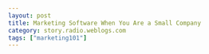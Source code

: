 ```yaml
---
layout: post
title: Marketing Software When You Are a Small Company
category: story.radio.weblogs.com
tags: ["marketing101"]
---
```

<head>
<meta http-equiv="Content-Type" content="text/html; charset=UTF-8">
    <meta http-equiv="Expires" content="Mon, 01 Jan 1990 01:00:00 GMT">
    <title>Marketing Software When You Are a Small Company</title>
    <style type="text/css">
      body {
        margin-top: 0px;
        margin-left: 0px;
        margin-right: 0px;
        margin-bottom: 0px;
        }

      body, td, p {
        font-family: verdana, sans-serif;
        font-size: 90%;
        }

      h2 { 
        font-family: Verdana, Arial, Helvetica, sans-serif; font-size: 24px; font-weight: bold
        }
      .header {
        font-family: Verdana, Arial, Helvetica, sans-serif; font-size: 40px; font-weight: bold
        }
      .realsmall {
        font-family: Verdana, Arial, Helvetica, sans-serif; font-size: 9px;
        }
      .small {
        font-family: Verdana, Arial, Helvetica, sans-serif; font-size: 10px;
        }
      </style>
    </head>

| 

 |

| ![](http://radio.weblogs.com/0103807/images/trans60x60.gif)  
 | Last updated: 6/5/2002; 8:34:16 AM  
 | ![](http://radio.weblogs.com/0103807/images/trans60x60.gif) |

| ![](http://radio.weblogs.com/0103807/images/trans60x1.gif)  
 | 

<font size="+3"><b><a href="http://radio.weblogs.com/0103807/" style="color:black; text-decoration:none">The FuzzyBlog!</a></b></font>  
_Marketing 101. Consulting 101. PHP Consulting. Random geeky stuff. I Blog Therefore I Am._

<font size="+1"><b>Marketing Software When You Are a Small Company</b></font>

<font face="Verdana,Geneva,Arial,Helvetica,Sans-Serif">I started my career in a two person company that I founded; just myself and the main product engineer.  And, yes, we were all of 19 at the time.  </font><font face="Verdana,Geneva,Arial,Helvetica,Sans-Serif">I was in charge of marketing, sales, administration, documentation, feature set specification -- everything other than coding.  With no financing ever, I took that company to just under a million dollars in sales, sold it and now I'm back working with small companies again.  A recent email from a potential client in Luxembourg made me realize that quickly jotting down some of the information that I've learned about marketing software when you are small (or even tiny) might be useful to others.  These aren't long but I think that they are helpful.</font>

### <font face="Verdana,Geneva,Arial,Helvetica,Sans-Serif">What is Marketing?</font>

<font face="Verdana,Geneva,Arial,Helvetica,Sans-Serif">Let's start with a definition.  Marketing is the <strong>creation of demand </strong>for a product or service.  Sales is the execution of strategies that fulfill demand.  For example, you send out a bulk email about your product to a targeted list.  That's marketing -- you are creating demand.  When fifty replies come back that need to be individually answered, that's sales.  When you follow up on those fifty replies three weeks later to see if you can answer additional questions then you have a good sales program.  Read the next section for more on this.</font>

### <font face="Verdana,Geneva,Arial,Helvetica,Sans-Serif">Its All About Follow Up and Persistence</font>

<font face="Verdana,Geneva,Arial,Helvetica,Sans-Serif">It took me a long time to understand something so fundamental about marketing and sales: It's all about follow up and persistence.  The first thing that you have to understand is simple: </font>

<font face="Verdana,Geneva,Arial,Helvetica,Sans-Serif"><strong>People are very, very busy today.</strong></font>

<font face="Verdana,Geneva,Arial,Helvetica,Sans-Serif">Your product is your first priority.  It isn't their first priority.  It isn't their second priority.  It might not be their tenth priority.  Sure, there are the cases where you are really filling a very urgent need but that's rare.  How do you succeed when you're not their priority?  It's very simple: Persistence.  Think about the magazine subscription business.  Have you ever noticed that they're (at least in the U.S.) hugely persistent when you don't renew?   That's just what I am talking about.  My standard basic marketing campaign is something like this: </font>

1. <font face="Verdana,Geneva,Arial,Helvetica,Sans-Serif">Hit them with some marketing materials once.  For example, a basic product brochure might be sent out.</font>
2. <font face="Verdana,Geneva,Arial,Helvetica,Sans-Serif">Hit them with more marketing materials; again after a short wait, 2 to 3 weeks.  Here you might send an application profile.</font>
3. <font face="Verdana,Geneva,Arial,Helvetica,Sans-Serif">Hit them with yet more marketing materials for a third time; again after a wait, 2 to 3 weeks once more.  Finally you might send a case study, ideally, one related to their business.</font>

<font face="Verdana,Geneva,Arial,Helvetica,Sans-Serif">Depending on the price of the product there might also be sales calls by phone, email or in person between every step.</font>

<font face="Verdana,Geneva,Arial,Helvetica,Sans-Serif">In marketing, persistence is everything.  It is also everything in sales.  While the potential customer has to be able to opt out at any step, you should always see if there is some additional way to connect with them, some way to reach them.   A lot of times people throw your email out until the day that the subject line just appeals.  For example, if you sell an engineering tool that helps with documentation, that might not matter to the potential customer until the end of the project when they're documenting it.</font>

### <font face="Verdana,Geneva,Arial,Helvetica,Sans-Serif">Pricing</font>

<font face="Verdana,Geneva,Arial,Helvetica,Sans-Serif">Don't be afraid to price too high.  This is a hard lesson to learn.  One thing to bear in mind is that while you can always cut your price (i.e. a "Sale" or an "End of Quarter Special" or just cut your prices), you can't get them up without re-positioning the product.  An example of re-positioning might be changing the product's name or releasing an enhanced version, the "Pro" or "Enterprise" version.</font>

### <font face="Verdana,Geneva,Arial,Helvetica,Sans-Serif">Licensing</font>

<font face="Verdana,Geneva,Arial,Helvetica,Sans-Serif">A less that I didn't learn until I had been in the software business for almost 10 years was how powerful your license statement can be.  Here are some of the things that you can do with a license statement: </font>

- <font face="Verdana">Sell the same product for different prices to different types of customers i.e. a "personal license" versus a "corporate license"</font>
- <font face="Verdana">Limit the capacity of the product</font>
- <font face="Verdana">Collect usage metrics as to how customers use your product</font>

### <font face="Verdana,Geneva,Arial,Helvetica,Sans-Serif">Getting Attention</font>

<font face="Verdana,Geneva,Arial,Helvetica,Sans-Serif">The biggest challenge when you are a little company is getting attention and visibility.   This seems so difficult, so daunting but it is actually very simple.  </font><font face="Verdana,Geneva,Arial,Helvetica,Sans-Serif">Speak up.  Be active.  Join the community you're selling to.  Specific things you can do include: </font>

- <font face="Verdana">Be active on newsgroups in the area of your product</font>
- <font face="Verdana">Be active on mailing lists in the area of your product</font>
- <font face="Verdana,Geneva,Arial,Helvetica,Sans-Serif">Write a weblog about the area where your product functions </font>
- <font face="Verdana,Geneva,Arial,Helvetica,Sans-Serif">Write articles </font><font face="Verdana,Geneva,Arial,Helvetica,Sans-Serif">even if you don't get paid for them.  There are lots of places where articles are needed these days thanks to the proliferation of websites.  Often all you have to do is ask since sides are hungry for content.</font>

<font face="Verdana">For example, if you sold a Java programming tool then here are the things that I would recommend: </font>

- <font face="Verdana">Post frequently to the Java mailing lists and newsgroups answering questions, making sure that you have signature on your posting that includes your product name, web site url and product tag line i.e. "Code Java Faster"</font>
- <font face="Verdana">Be one of the authors of a Java FAQ or FAQ items, making sure that your name is attached to the entries</font>
- <font face="Verdana">Write a weblog on Java coding practices</font>
- <font face="Verdana">Get press releases out to Java programming magazines and websites</font>
- <font face="Verdana">Try and get review copies of your software to all Java "authorities" i.e. people who write Java books, people at Sun, Java programming magazines, Java websites</font>

### <font face="Verdana,Geneva,Arial,Helvetica,Sans-Serif">Product Literature</font>

<font face="Verdana,Geneva,Arial,Helvetica,Sans-Serif">For any software product there are different "types" or "classes" of product literature that can be written.  One thing to bear in mind is that, to some extent, the quantity of product literature you need is proportional to the price and complexity of your product.  Simple products might need only a page or two.  A complex product, or an engineering tool, might need all of these.  Another thing to remember is that you don't give them all to a customer at once.  See above under the Marketing section.</font>

<font face="Verdana,Geneva,Arial,Helvetica,Sans-Serif">Types of product literature include:</font>

<font size="2">
<ul>
<li>
<font face="Verdana,Geneva,Arial,Helvetica,Sans-Serif">Product Literature, Overview -- The main brochure for a product or service.</font> 
</li>
<li>
<font face="Verdana,Geneva,Arial,Helvetica,Sans-Serif">Product Feature List -- Bullet points of all the features in the product.</font> 
</li>
<li>
<font face="Verdana,Geneva,Arial,Helvetica,Sans-Serif">Product Requirements or Specifications -- Just what you would think, the real details.</font> 
</li>
<li>
<font face="Verdana,Geneva,Arial,Helvetica,Sans-Serif">The Top Ten -- Something that has been very successful for me are "Top Ten Reasons to Buy X" type pieces of literature</font> 
</li>
<li>
<font face="Verdana,Geneva,Arial,Helvetica,Sans-Serif">Product FAQ -- A marketing FAQ, not technical but benefit oriented and problem - solution focused.</font> 
</li>
<li>
<font face="Verdana,Geneva,Arial,Helvetica,Sans-Serif">Product Whitepaper -- An overview of how this product benefits you.</font> 
</li>
<li>
<font face="Verdana,Geneva,Arial,Helvetica,Sans-Serif">Application Profile -- A profile of the product as it might be used in an industry.  Very useful when the product is new or when you are trying to get into a new niche.  </font>
</li>
<li>
<font face="Verdana,Geneva,Arial,Helvetica,Sans-Serif">Feature Profile -- For very complex products, you can break out just one feature and cover it.  </font>
</li>
<li>
<font face="Verdana,Geneva,Arial,Helvetica,Sans-Serif">Case Study: Customer Name -- A case study of how a customer uses the software.</font> 
</li>
<li>
<font face="Verdana,Geneva,Arial,Helvetica,Sans-Serif">ROI Analysis -- Although hard to do, an ROI (return on investment) analysis can be a wonderful selling tool</font> 
</li>
<li>
<font face="Verdana,Geneva,Arial,Helvetica,Sans-Serif">Guided Tour -- Basically a screen by screen walk through with commentary.  Lets the customer get a feel for the product without going to the effort of installing it.</font> 
</li>
<li><font face="Verdana">Quotes -- A sheet of favorable quotes from users and the press</font></li>
</ul></font>
### <font face="Verdana,Geneva,Arial,Helvetica,Sans-Serif">Demos and Downloads</font>

<font face="Verdana">Demo software is a mixed blessing at best.  While sometimes it can't be avoided and must be done, it is important to understand that <strong>when people don't pay</strong> for software, they don't take the evaluation seriously.  If they hit even a small problem they tend to walk away.  Rather than free downloads, an approach where downloads require a password or download key to be emailed at least gives you a chance at touching base with the potential customer to make sure that their download worked, help them through the initial issues and so on.  This is a very, very tough call and I recommend that you try both and see what works.  When people have to get a password or download key, they may well walk away also.</font>

### <font face="Verdana,Geneva,Arial,Helvetica,Sans-Serif">Looking Big When You're Small</font>

<font face="Verdana,Geneva,Arial,Helvetica,Sans-Serif">People say "On the Internet no one knows you're a dog".  My answer is "On the Internet no one knows you're small".  Here are some tricks to look bigger than you are: </font>

- <font face="Verdana,Geneva,Arial,Helvetica,Sans-Serif">Don't use your first name as your email address -- </font>[<font face="Verdana,Geneva,Arial,Helvetica,Sans-Serif"><a href="mailto:sjohnson@fuzzygroup.com">sjohnson@fuzzygroup.com</a></font>](mailto:sjohnson@fuzzygroup.com)<font face="Verdana,Geneva,Arial,Helvetica,Sans-Serif"> looks "bigger" than </font>[<font face="Verdana,Geneva,Arial,Helvetica,Sans-Serif"><a href="mailto:scott@fuzzygroup.com">scott@fuzzygroup.com</a></font>](mailto:scott@fuzzygroup.com)<font face="Verdana,Geneva,Arial,Helvetica,Sans-Serif"> .  You can still have </font>[<font face="Verdana,Geneva,Arial,Helvetica,Sans-Serif"><a href="mailto:scott@fuzzygroup.com">scott@fuzzygroup.com</a></font>](mailto:scott@fuzzygroup.com)<font face="Verdana,Geneva,Arial,Helvetica,Sans-Serif"> but use an email alias to make the other.  No one ever notices once they start corresponding with you once they've seen it on your webpage that its </font>[<font face="Verdana,Geneva,Arial,Helvetica,Sans-Serif"><a href="mailto:sjohnson@fuzzygroup.com">sjohnson@fuzzygroup.com</a></font>](mailto:sjohnson@fuzzygroup.com)<font face="Verdana,Geneva,Arial,Helvetica,Sans-Serif"> </font>
- <font face="Verdana,Geneva,Arial,Helvetica,Sans-Serif">Have a good web site.  I can't stress this enough.  A good, professional looking site is a huge asset.  It doesn't have to be hugely graphical but the following elements are basically required for a software company's web site: </font>
  - <font face="Verdana,Geneva,Arial,Helvetica,Sans-Serif">Home page (obviously)</font>
  - <font face="Verdana,Geneva,Arial,Helvetica,Sans-Serif">About page </font>
  - <font face="Verdana,Geneva,Arial,Helvetica,Sans-Serif">Contact Page</font>
  - <font face="Verdana,Geneva,Arial,Helvetica,Sans-Serif">News Page (with regularly issued news releases, one per month usually is fine)</font>
  - <font face="Verdana,Geneva,Arial,Helvetica,Sans-Serif">Support Page</font>
  - <font face="Verdana,Geneva,Arial,Helvetica,Sans-Serif">Customers Page (if you don't have customers, see below)</font>
  - <font face="Verdana,Geneva,Arial,Helvetica,Sans-Serif">White Paper page</font>
  - <font face="Verdana,Geneva,Arial,Helvetica,Sans-Serif">Demo or guided tour page </font>
- <font face="Verdana,Geneva,Arial,Helvetica,Sans-Serif">Don't use your own email address for things like bug requests, support, etc.  For example </font>[<font face="Verdana,Geneva,Arial,Helvetica,Sans-Serif"><a href="mailto:support@fuzzygroup.com">support@fuzzygroup.com</a></font>](mailto:support@fuzzygroup.com)<font face="Verdana,Geneva,Arial,Helvetica,Sans-Serif"> is better than </font>[<font face="Verdana,Geneva,Arial,Helvetica,Sans-Serif"><a href="mailto:scott@fuzzygroup.com">scott@fuzzygroup.com</a></font>](mailto:scott@fuzzygroup.com)<font face="Verdana,Geneva,Arial,Helvetica,Sans-Serif"> even if it just goes to me.</font>
- <font face="Verdana,Geneva,Arial,Helvetica,Sans-Serif">Offer Consulting, Training and Customization Services.  Even if people don't want them, offering them makes you look bigger and writing a piece of product literature for these doesn't take long.</font>
- <font face="Verdana,Geneva,Arial,Helvetica,Sans-Serif">Have two physical addresses -- this makes you look like you are much larger when you have both a West Coast and East Coast address (or addresses in two European countries)</font>

### <font face="Verdana,Geneva,Arial,Helvetica,Sans-Serif">Conclusion</font>

<font face="Verdana,Geneva,Arial,Helvetica,Sans-Serif">I hope that this essay clarifies marketing in a small company environment.  Please feel free to contact me at <a href="mailto:sjohnson@fuzzygroup.com"></a><a href="mailto:sjohnson@fuzzygroup.com">sjohnson@fuzzygroup.com</a> with questions or comments.  Also keep checking my blog.  The more people tell me they are interested in this kind of content, the more I'll write about it.  I'm already thinking about a companion piece: Marketing Yourself as a Consultant.  Any takers?</font>

  
  

<script language="JavaScript" type="text/javascript"><!--
	var imageUrl = "http://subhonker6.userland.com/weblogStats/count.gif";
	var imageTag = "<img src=\"" + imageUrl + "?group=radio1&usernum=103807&referer=" + escape (document.referrer) + "\" height=\"1\" width=\"1\">";
	document.write (imageTag);
	//--></script>

 | ![](http://radio.weblogs.com/0103807/images/trans60x1.gif)  
 |
| ![](http://radio.weblogs.com/0103807/images/trans60x60.gif)  
 | Copyright 2002 © The FuzzyStuff  
 | ![](http://radio.weblogs.com/0103807/images/trans60x60.gif)  
 |

